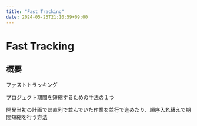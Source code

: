 ```yaml
---
title: "Fast Tracking"
date: 2024-05-25T21:10:59+09:00
---
```


# Fast Tracking

## 概要

ファストトラッキング

プロジェクト期間を短縮するための手法の１つ

開発当初の計画では直列で並んでいた作業を並行で進めたり、順序入れ替えで期間短縮を行う方法